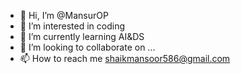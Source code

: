 - 👋 Hi, I’m @MansurOP
- 👀 I’m interested in coding 
- 🌱 I’m currently learning AI&DS
- 💞️ I’m looking to collaborate on ...
- 📫 How to reach me shaikmansoor586@gmail.com

<!---
MansurOP/MansurOP is a ✨ special ✨ repository because its `README.md` (this file) appears on your GitHub profile.
You can click the Preview link to take a look at your changes.
--->
